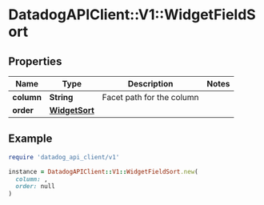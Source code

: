 # DatadogAPIClient::V1::WidgetFieldSort

## Properties

| Name | Type | Description | Notes |
| ---- | ---- | ----------- | ----- |
| **column** | **String** | Facet path for the column |  |
| **order** | [**WidgetSort**](WidgetSort.md) |  |  |

## Example

```ruby
require 'datadog_api_client/v1'

instance = DatadogAPIClient::V1::WidgetFieldSort.new(
  column: ,
  order: null
)
```


